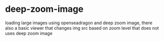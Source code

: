 # deep-zoom-image
loading large images using openseadragon and deep zoom image, there also a basic viewer that changes img src based on zoom level that does not uses deep zoom image 
